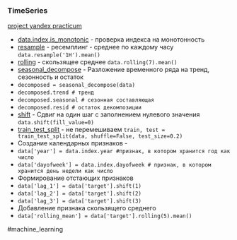 ### TimeSeries
[project yandex practicum](https://github.com/iukash/project_yandex_practicum/tree/master/15_time_series)
* [data.index.is_monotonic](https://pandas.pydata.org/docs/reference/api/pandas.Index.is_monotonic.html) - проверка индекса на монотонность
* [resample](https://pandas.pydata.org/docs/reference/api/pandas.DataFrame.resample.html) - ресемплинг - среднее по каждому часу `data.resample('1H').mean()`
* [rolling](https://pandas.pydata.org/docs/reference/api/pandas.DataFrame.rolling.html) - скользящее среднее `data.rolling(7).mean()`
* [seasonal_decompose](https://www.statsmodels.org/dev/generated/statsmodels.tsa.seasonal.seasonal_decompose.html) - Разложение временного ряда на тренд, сезонность и остаток
 * `decomposed = seasonal_decompose(data)`
 * `decomposed.trend # тренд`
 * `decomposed.seasonal # сезонная составляющая`
 * `decomposed.resid # остаток декомпозиции`
* [shift](https://pandas.pydata.org/docs/reference/api/pandas.DataFrame.shift.html) - Сдвиг на один шаг с заполнением нулевого значения `data.shift(fill_value=0)`
* [train_test_split](https://scikit-learn.org/stable/modules/generated/sklearn.model_selection.train_test_split.html) - не перемешиваем `train, test = train_test_split(data, shuffle=False, test_size=0.2)`
* Создание календарных признаков - 
 * `data['year'] = data.index.year #признак, в котором хранится год как число`
 * `data['dayofweek'] = data.index.dayofweek # признак, в котором хранится день недели как число`
* Формирование отстающих признаков
 * `data['lag_1'] = data['target'].shift(1)`
 * `data['lag_2'] = data['target'].shift(2)`
 * `data['lag_3'] = data['target'].shift(3)`
* Добавление признака скользящего среднего
 * `data['rolling_mean'] = data['target'].rolling(5).mean()`


#machine_learning 